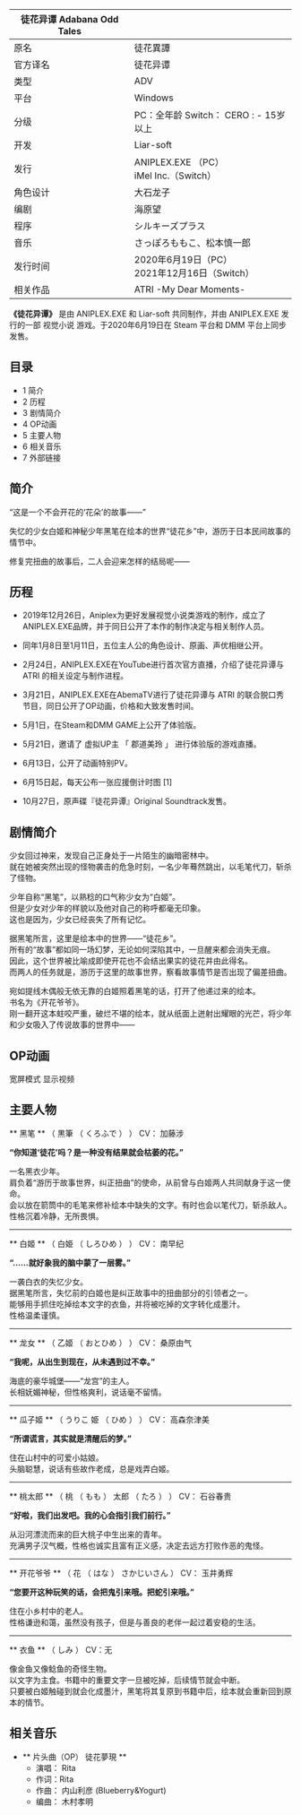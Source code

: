 |  徒花异谭  Adabana Odd Tales  ||
|---|---|
|原名  |  徒花異譚   |
|官方译名  |  徒花异谭   |
|类型  |  ADV   |
|平台  |  Windows   |
|分级  |  PC：全年龄  Switch：    CERO  :    \- 15岁以上|
|开发  |  Liar-soft   |
|发行  |  ANIPLEX.EXE  （PC）   <br>iMel Inc.（Switch）  |
|角色设计  |  大石龙子   |
|编剧  |  海原望   |
|程序  |  シルキーズプラス   |
|音乐  |  さっぽろももこ、松本慎一郎   |
|发行时间  |  2020年6月19日（PC）   <br>2021年12月16日（Switch）  |
|相关作品  |  ATRI -My Dear Moments-   |
  
**《徒花异谭》** 是由  ANIPLEX.EXE  和  Liar-soft  共同制作，并由  ANIPLEX.EXE  发行的一部  视觉小说
游戏。于2020年6月19日在  Steam  平台和  DMM  平台上同步发售。

##  目录

  * 1  简介 
  * 2  历程 
  * 3  剧情简介 
  * 4  OP动画 
  * 5  主要人物 
  * 6  相关音乐 
  * 7  外部链接 

##  简介

“这是一个不会开花的‘花朵’的故事——”

失忆的少女白姬和神秘少年黑笔在绘本的世界“徒花乡”中，游历于日本民间故事的情节中。

修复完扭曲的故事后，二人会迎来怎样的结局呢——

##  历程

  * 2019年12月26日，Aniplex为更好发展视觉小说类游戏的制作，成立了ANIPLEX.EXE品牌，并于同日公开了本作的制作决定与相关制作人员。 
  * 同年1月8日至1月11日，五位主人公的角色设计、原画、声优相继公开。 
  * 2月24日，ANIPLEX.EXE在YouTube进行首次官方直播，介绍了徒花异谭与  ATRI  的相关设定与制作进程。 
  * 3月21日，ANIPLEX.EXE在AbemaTV进行了徒花异谭与  ATRI  的联合脱口秀节目，同日公开了OP动画，价格和大致发售时间。 
  * 5月1日，在Steam和DMM GAME上公开了体验版。 
  * 5月21日，邀请了  虚拟UP主  「  郡道美玲  」  进行体验版的游戏直播。 
  * 6月13日，公开了动画特别PV。 
  * 6月15日起，每天公布一张应援倒计时图  [1] 

  * 10月27日，原声碟『徒花异谭』Original Soundtrack发售。 

##  剧情简介

少女回过神来，发现自己正身处于一片陌生的幽暗密林中。  
就在她被突然出现的怪物袭击的危急时刻，一名少年蓦然跳出，以毛笔代刀，斩杀了怪物。  

少年自称“黑笔”，以熟稔的口气称少女为“白姬”。  
但是少女对少年的样貌以及他对自己的称呼都毫无印象。  
这也是因为，少女已经丧失了所有记忆。  

据黑笔所言，这里是绘本中的世界——“徒花乡”。  
所有的“故事”都如同一场幻梦，无论如何深陷其中，一旦醒来都会消失无痕。  
因此，这个世界被比喻成即使开花也不会结出果实的徒花并由此得名。  
而两人的任务就是，游历于这里的故事世界，察看故事情节是否出现了偏差扭曲。  

宛如提线木偶般无依无靠的白姬照着黑笔的话，打开了他递过来的绘本。  
书名为《开花爷爷》。  
刚一翻开这本蛀咬严重，破烂不堪的绘本，就从纸面上迸射出耀眼的光芒，将少年和少女吸入了传说故事的世界中——  

##  OP动画

宽屏模式  显示视频

##  主要人物

** 黑笔  ** （  黒筆  （  くろふで  ）  ） CV：  加藤涉

**“你知道‘徒花’吗？是一种没有结果就会枯萎的花。”**  

一名黑衣少年。  
肩负着“游历于故事世界，纠正扭曲”的使命，从前曾与白姬两人共同献身于这一使命。  
会以放在箭筒中的毛笔来修补绘本中缺失的文字。有时也会以笔代刀，斩杀敌人。  
性格沉着冷静，无所畏惧。

* * *

** 白姬  ** （  白姫  （  しろひめ  ）  ） CV：  南早纪

**“……就好象我的脑中蒙了一层雾。”**  

一袭白衣的失忆少女。  
据黑笔所言，失忆前的白姬也是纠正故事中的扭曲部分的引领者之一。  
能够用手抓住吃掉绘本文字的衣鱼，并将被吃掉的文字转化成墨汁。  
性格温柔谨慎。

* * *

** 龙女  ** （  乙姬  （  おとひめ  ）  ） CV：  桑原由气

**“我呢，从出生到现在，从未遇到过不幸。”**  

海底的豪华城堡——“龙宫”的主人。  
长相妩媚神秘，但性格爽利，说话毫不留情。

* * *

** 瓜子姬  ** （  うりこ  姫  （  ひめ  ）  ） CV：  高森奈津美

**“所谓谎言，其实就是清醒后的梦。”**  

住在山村中的可爱小姑娘。  
头脑聪慧，说话有些故作老成，总是戏弄白姬。

* * *

** 桃太郎  ** （  桃  （  もも  ）  太郎  （  たろ  ）  ） CV：  石谷春贵

**“好啦，我们出发吧。我的心会指引我们前行。”**  

从沿河漂流而来的巨大桃子中生出来的青年。  
充满男子汉气概，性格也诚实且富有正义感，决定去远方打败作恶的鬼怪。

* * *

** 开花爷爷  ** （  花  （  はな  ）  さかじいさん  ） CV：  玉井勇辉

**“您要开这种玩笑的话，会把鬼引来哦。把蛇引来哦。”**  

住在小乡村中的老人。  
性格谦逊和蔼，虽然没有孩子，但是与善良的老伴一起过着安稳的生活。

* * *

** 衣鱼  ** （  しみ  ） CV：无

像金鱼又像鲶鱼的奇怪生物。  
以文字为主食。书籍中的重要文字一旦被吃掉，后续情节就会中断。  
只要被白姬触碰到就会化成墨汁，黑笔将其复原到书籍中后，绘本就会重新回到原本的情节。

##  相关音乐

  * ** 片头曲（OP）  徒花夢現  **
    * 演唱：  Rita 
    * 作词：Rita 
    * 作曲：  内山利彦  (Blueberry&Yogurt) 
    * 编曲：  木村孝明 